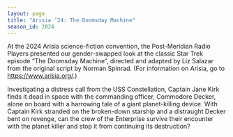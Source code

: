 ```yaml
---
layout: page
title: "Arisia ’24: The Doomsday Machine"
season_id: 2024
---
```

At the 2024 Arisia science-fiction convention, the Post-Meridian Radio Players presented our gender-swapped look at the classic Star Trek episode “The Doomsday Machine”, directed and adapted by Liz Salazar from the original script by Norman Spinrad. (For information on Arisia, go to https://www.arisia.org/.)

Investigating a distress call from the USS Constellation, Captain Jane Kirk finds it dead in space with the commanding officer, Commodore Decker, alone on board with a harrowing tale of a giant planet-killing device. With Captain Kirk stranded on the broken-down starship and a distraught Decker bent on revenge, can the crew of the Enterprise survive their encounter with the planet killer and stop it from continuing its destruction?
